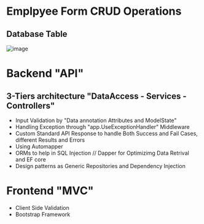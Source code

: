 # Emplpyee Form CRUD Operations
## Database Table 
![image](https://github.com/Emanakh/Task-EmployeeForm/assets/104126088/639d2757-b045-4cdb-acb6-3a687844a729)

# Backend "API"
## 3-Tiers architecture "DataAccess - Services - Controllers"  

- Input Validation by "Data annotation Attributes and ModelState"
- Handling Exception through "app.UseExceptionHandler" Middleware
- Custom Standard API Response to handle Both Success and Fail Cases, different Results and Errors 
- Using Automapper
- ORMs to help in SQL Injection // Dapper for Optimizimg Data Retrival and EF core 
- Design patterns as Generic Repositories and Dependency Injection 

# Frontend "MVC"
- Client Side Validation 
- Bootstrap Framework

